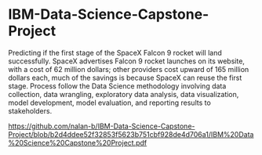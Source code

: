 # IBM-Data-Science-Capstone-Project
Predicting if the first stage of the SpaceX Falcon 9 rocket will land successfully.  SpaceX advertises Falcon 9 rocket launches on its website, with a cost of 62 million dollars; other providers cost upward of 165 million dollars each, much of the savings is because SpaceX can reuse the first stage. Process follow the Data Science methodology involving data collection, data wrangling, exploratory data analysis, data visualization, model development, model evaluation, and reporting results to stakeholders.   

https://github.com/nalan-b/IBM-Data-Science-Capstone-Project/blob/b2d4ddee52f32853f5623b751cbf928de4d706a1/IBM%20Data%20Science%20Capstone%20Project.pdf

